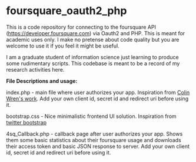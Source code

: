 foursquare_oauth2_php
=====================

This is a code repository for connecting to the foursquare API (https://developer.foursquare.com) via Oauth2 and PHP. This is meant for academic uses only. I make no pretense about code quality but you are welcome to use it if you feel it might be useful.

I am a graduate student of information science just learning to produce some rudimentary scripts. This codebase is meant to be a record of my research activities here.

**File Descriptions and usage:**

index.php - main file where user authorizes your app. Inspiration from [Colin Wren's work](http://colinwren.com/foursquare-tutorial-part-1/). Add your own client id, secret id and redirect uri before using it.

bootstrap.css - Nice minimalistic frontend UI solution. Inspiration from [twitter bootstrap](http://twitter.github.io/bootstrap/) 

4sq_Callback.php - callback page after user authorizes your app. Shows them some basic statistics about their foursquare usage and downloads their access token and basic JSON response to server.  Add your own client id, secret id and redirect uri before using it.
